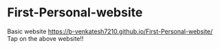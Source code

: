 # First-Personal-website
Basic website
https://b-venkatesh7210.github.io/First-Personal-website/
Tap on the above website!!
